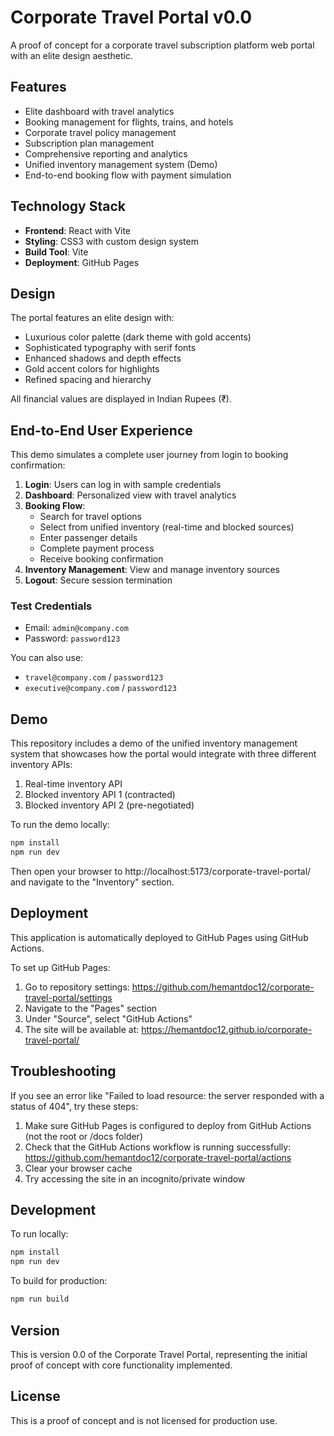 # Corporate Travel Portal v0.0

A proof of concept for a corporate travel subscription platform web portal with an elite design aesthetic.

## Features

- Elite dashboard with travel analytics
- Booking management for flights, trains, and hotels
- Corporate travel policy management
- Subscription plan management
- Comprehensive reporting and analytics
- Unified inventory management system (Demo)
- End-to-end booking flow with payment simulation

## Technology Stack

- **Frontend**: React with Vite
- **Styling**: CSS3 with custom design system
- **Build Tool**: Vite
- **Deployment**: GitHub Pages

## Design

The portal features an elite design with:
- Luxurious color palette (dark theme with gold accents)
- Sophisticated typography with serif fonts
- Enhanced shadows and depth effects
- Gold accent colors for highlights
- Refined spacing and hierarchy

All financial values are displayed in Indian Rupees (₹).

## End-to-End User Experience

This demo simulates a complete user journey from login to booking confirmation:

1. **Login**: Users can log in with sample credentials
2. **Dashboard**: Personalized view with travel analytics
3. **Booking Flow**: 
   - Search for travel options
   - Select from unified inventory (real-time and blocked sources)
   - Enter passenger details
   - Complete payment process
   - Receive booking confirmation
4. **Inventory Management**: View and manage inventory sources
5. **Logout**: Secure session termination

### Test Credentials
- Email: `admin@company.com`
- Password: `password123`

You can also use:
- `travel@company.com` / `password123`
- `executive@company.com` / `password123`

## Demo

This repository includes a demo of the unified inventory management system that showcases how the portal would integrate with three different inventory APIs:
1. Real-time inventory API
2. Blocked inventory API 1 (contracted)
3. Blocked inventory API 2 (pre-negotiated)

To run the demo locally:
```bash
npm install
npm run dev
```

Then open your browser to http://localhost:5173/corporate-travel-portal/ and navigate to the "Inventory" section.

## Deployment

This application is automatically deployed to GitHub Pages using GitHub Actions.

To set up GitHub Pages:
1. Go to repository settings: https://github.com/hemantdoc12/corporate-travel-portal/settings
2. Navigate to the "Pages" section
3. Under "Source", select "GitHub Actions"
4. The site will be available at: https://hemantdoc12.github.io/corporate-travel-portal/

## Troubleshooting

If you see an error like "Failed to load resource: the server responded with a status of 404", try these steps:

1. Make sure GitHub Pages is configured to deploy from GitHub Actions (not the root or /docs folder)
2. Check that the GitHub Actions workflow is running successfully: https://github.com/hemantdoc12/corporate-travel-portal/actions
3. Clear your browser cache
4. Try accessing the site in an incognito/private window

## Development

To run locally:
```bash
npm install
npm run dev
```

To build for production:
```bash
npm run build
```

## Version

This is version 0.0 of the Corporate Travel Portal, representing the initial proof of concept with core functionality implemented.

## License

This is a proof of concept and is not licensed for production use.